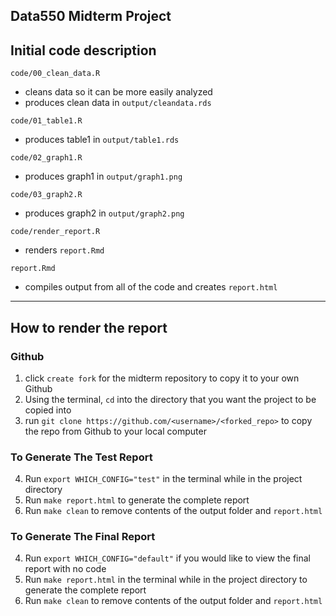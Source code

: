 ## Data550 Midterm Project

## Initial code description

`code/00_clean_data.R`

-   cleans data so it can be more easily analyzed
-   produces clean data in `output/cleandata.rds`

`code/01_table1.R`

-   produces table1 in `output/table1.rds`

`code/02_graph1.R`

-   produces graph1 in `output/graph1.png`

`code/03_graph2.R`

-   produces graph2 in `output/graph2.png`

`code/render_report.R`

-   renders `report.Rmd`

`report.Rmd`

-   compiles output from all of the code and creates `report.html`

------------------------------------------------------------------------

## How to render the report

### Github

1.  click `create fork` for the midterm repository to copy it to your own Github
2.  Using the terminal, `cd` into the directory that you want the project to be copied into
3.  run `git clone https://github.com/<username>/<forked_repo>` to copy the repo from Github to your local computer

### To Generate The Test Report

4.  Run `export WHICH_CONFIG="test"` in the terminal while in the project directory
5.  Run `make report.html` to generate the complete report
6.  Run `make clean` to remove contents of the output folder and `report.html`

### To Generate The Final Report

4.  Run `export WHICH_CONFIG="default"` if you would like to view the final report with no code
5.  Run `make report.html` in the terminal while in the project directory to generate the complete report
6.  Run `make clean` to remove contents of the output folder and `report.html`
